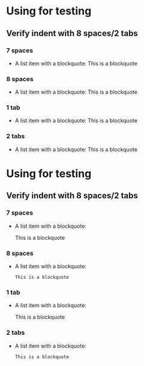 # Using for testing

## Verify indent with 8 spaces/2 tabs
### 7 spaces
*   A list item with a blockquote:
       This is a blockquote
              
### 8 spaces
*   A list item with a blockquote:
        This is a blockquote
        
### 1 tab
*   A list item with a blockquote:
    This is a blockquote
 
### 2 tabs   
*   A list item with a blockquote:
        This is a blockquote


# Using for testing

## Verify indent with 8 spaces/2 tabs
### 7 spaces
*   A list item with a blockquote:

       This is a blockquote
              
### 8 spaces
*   A list item with a blockquote:

        This is a blockquote
        
### 1 tab
*   A list item with a blockquote:

    This is a blockquote
 
### 2 tabs   
*   A list item with a blockquote:

        This is a blockquote
